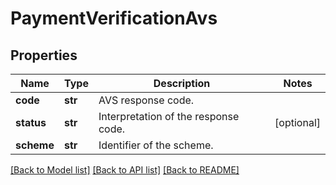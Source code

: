 # PaymentVerificationAvs

## Properties
Name | Type | Description | Notes
------------ | ------------- | ------------- | -------------
**code** | **str** | AVS response code. | 
**status** | **str** | Interpretation of the response code. | [optional] 
**scheme** | **str** | Identifier of the scheme. | 

[[Back to Model list]](../README.md#documentation-for-models) [[Back to API list]](../README.md#documentation-for-api-endpoints) [[Back to README]](../README.md)



